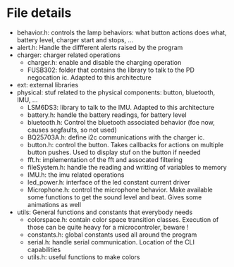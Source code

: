 # File details
- behavior.h: controls the lamp behaviors: what button actions does what, battery level, charger start and stops, ...
- alert.h: Handle the diffferent alerts raised by the program
- charger: charger related operations
    - charger.h: enable and disable the charging operation
    - FUSB302: folder that contains the library to talk to the PD negocation ic. Adapted to this architecture
- ext: external libraries
- physical: stuf related to the physical components: button, bluetooth, IMU, ...
    - LSM6DS3: library to talk to the IMU. Adapted to this architecture
    - battery.h: handle the battery readings, for battery level
    - bluetooth.h: Control the bluetooth associated behavior (foe now, causes segfaults, so not used)
    - BQ25703A.h: define i2c communications with the charger ic.
    - button.h: control the button. Takes callbacks for actions on multiple button pushes. Used to display stuf on the button if needed
    - fft.h: implementation of the fft and assocated filtering
    - fileSystem.h: handle the reading and writting of variables to memory
    - IMU.h: the imu related operations
    - led_power.h: interface of the led constant current driver
    - Microphone.h: control the microphone behavior. Make available some functions to get the sound level and beat. Gives some animations as well
- utils: General functions and constants that everybody needs
    - colorspace.h: contain color space transition classes. Execution of those can be quite heavy for a microcontroler, beware !
    - constants.h: global constants used all around the program
    - serial.h: handle serial communication. Location of the CLI capabilities
    - utils.h: useful functions to make colors